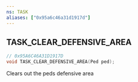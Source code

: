 ```yaml
---
ns: TASK
aliases: ["0x95a6c46a31d1917d"]
---
```

## TASK_CLEAR_DEFENSIVE_AREA

```c
// 0x95A6C46A31D1917D
void TASK_CLEAR_DEFENSIVE_AREA(Ped ped);
```

Clears out the peds defensive area

